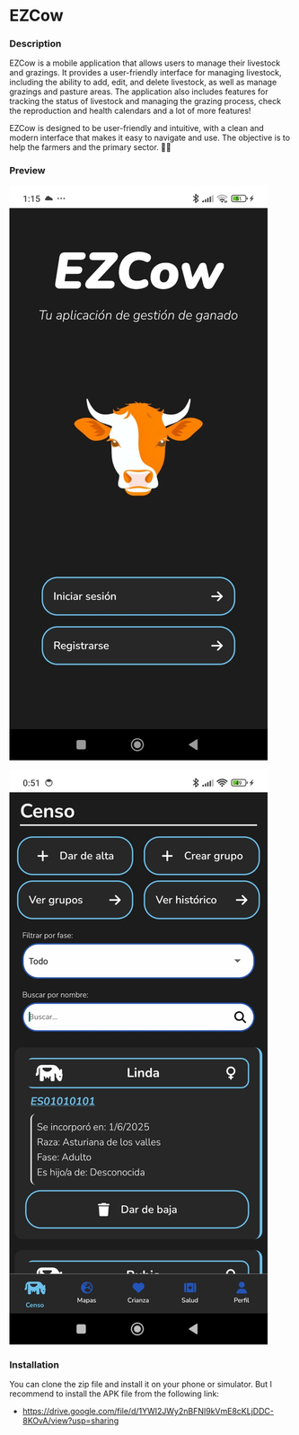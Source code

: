 # EZCow

### Description
EZCow is a mobile application that allows users to manage their livestock and grazings. It provides a user-friendly interface for managing livestock, including the ability to add, edit, and delete livestock, as well as manage grazings and pasture areas. The application also includes features for tracking the status of livestock and managing the grazing process, check the reproduction and health calendars and a lot of more features!

EZCow is designed to be user-friendly and intuitive, with a clean and modern interface that makes it easy to navigate and use. The objective is to help the farmers and the primary sector. 🐄🤍

### Preview
![App preview](./img/portada.jpg)

![App preview](./img/censo.jpg)

### Installation
You can clone the zip file and install it on your phone or simulator. But I recommend to install the APK file from the following link: 

+ https://drive.google.com/file/d/1YWI2JWy2nBFNI9kVmE8cKLjDDC-8KOvA/view?usp=sharing

